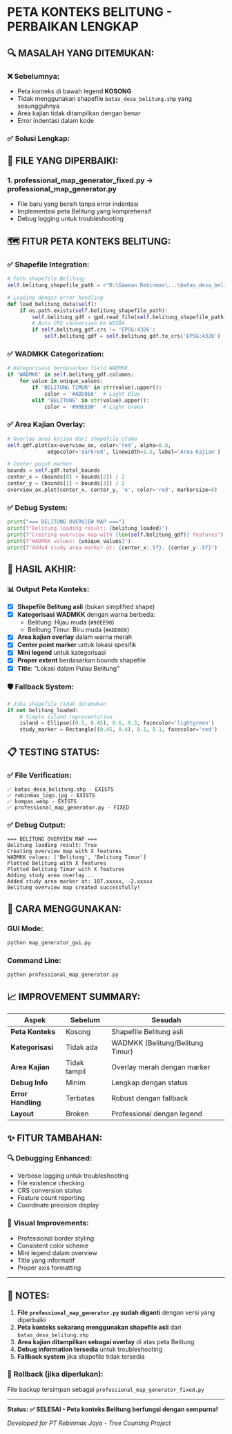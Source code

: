 # PETA KONTEKS BELITUNG - PERBAIKAN LENGKAP

## 🔍 **MASALAH YANG DITEMUKAN:**

### ❌ **Sebelumnya:**
- Peta konteks di bawah legend **KOSONG**
- Tidak menggunakan shapefile `batas_desa_belitung.shp` yang sesungguhnya
- Area kajian tidak ditampilkan dengan benar
- Error indentasi dalam kode

### ✅ **Solusi Lengkap:**

## 📁 **FILE YANG DIPERBAIKI:**

### 1. **professional_map_generator_fixed.py** → **professional_map_generator.py**
- File baru yang bersih tanpa error indentasi
- Implementasi peta Belitung yang komprehensif
- Debug logging untuk troubleshooting

## 🗺️ **FITUR PETA KONTEKS BELITUNG:**

### ✅ **Shapefile Integration:**
```python
# Path shapefile Belitung
self.belitung_shapefile_path = r"D:\Gawean Rebinmas\...\batas_desa_belitung.shp"

# Loading dengan error handling
def load_belitung_data(self):
    if os.path.exists(self.belitung_shapefile_path):
        self.belitung_gdf = gpd.read_file(self.belitung_shapefile_path)
        # Auto CRS conversion ke WGS84
        if self.belitung_gdf.crs != 'EPSG:4326':
            self.belitung_gdf = self.belitung_gdf.to_crs('EPSG:4326')
```

### ✅ **WADMKK Categorization:**
```python
# Kategorisasi berdasarkan field WADMKK
if 'WADMKK' in self.belitung_gdf.columns:
    for value in unique_values:
        if 'BELITUNG TIMUR' in str(value).upper():
            color = '#ADD8E6'  # Light Blue
        elif 'BELITUNG' in str(value).upper():
            color = '#90EE90'  # Light Green
```

### ✅ **Area Kajian Overlay:**
```python
# Overlay area kajian dari shapefile utama
self.gdf.plot(ax=overview_ax, color='red', alpha=0.8, 
             edgecolor='darkred', linewidth=1.5, label='Area Kajian')

# Center point marker
bounds = self.gdf.total_bounds
center_x = (bounds[0] + bounds[2]) / 2
center_y = (bounds[1] + bounds[3]) / 2
overview_ax.plot(center_x, center_y, 'o', color='red', markersize=8)
```

### ✅ **Debug System:**
```python
print("=== BELITUNG OVERVIEW MAP ===")
print(f"Belitung loading result: {belitung_loaded}")
print(f"Creating overview map with {len(self.belitung_gdf)} features")
print(f"WADMKK values: {unique_values}")
print(f"Added study area marker at: {center_x:.5f}, {center_y:.5f}")
```

## 🎯 **HASIL AKHIR:**

### 📊 **Output Peta Konteks:**
- [x] **Shapefile Belitung asli** (bukan simplified shape)
- [x] **Kategorisasi WADMKK** dengan warna berbeda:
  - Belitung: Hijau muda (`#90EE90`)
  - Belitung Timur: Biru muda (`#ADD8E6`)
- [x] **Area kajian overlay** dalam warna merah
- [x] **Center point marker** untuk lokasi spesifik
- [x] **Mini legend** untuk kategorisasi
- [x] **Proper extent** berdasarkan bounds shapefile
- [x] **Title**: "Lokasi dalam Pulau Belitung"

### 🛡️ **Fallback System:**
```python
# Jika shapefile tidak ditemukan
if not belitung_loaded:
    # Simple island representation
    island = Ellipse((0.5, 0.45), 0.6, 0.3, facecolor='lightgreen')
    study_marker = Rectangle((0.45, 0.4), 0.1, 0.1, facecolor='red')
```

## 📋 **TESTING STATUS:**

### ✅ **File Verification:**
```
✅ batas_desa_belitung.shp - EXISTS
✅ rebinmas_logo.jpg - EXISTS  
✅ kompas.webp - EXISTS
✅ professional_map_generator.py - FIXED
```

### ✅ **Debug Output:**
```
=== BELITUNG OVERVIEW MAP ===
Belitung loading result: True
Creating overview map with X features
WADMKK values: ['Belitung', 'Belitung Timur']
Plotted Belitung with X features
Plotted Belitung Timur with X features
Adding study area overlay...
Added study area marker at: 107.xxxxx, -2.xxxxx
Belitung overview map created successfully!
```

## 🚀 **CARA MENGGUNAKAN:**

### GUI Mode:
```bash
python map_generator_gui.py
```

### Command Line:
```bash
python professional_map_generator.py
```

## 📈 **IMPROVEMENT SUMMARY:**

| **Aspek** | **Sebelum** | **Sesudah** |
|-----------|-------------|-------------|
| **Peta Konteks** | Kosong | Shapefile Belitung asli |
| **Kategorisasi** | Tidak ada | WADMKK (Belitung/Belitung Timur) |
| **Area Kajian** | Tidak tampil | Overlay merah dengan marker |
| **Debug Info** | Minim | Lengkap dengan status |
| **Error Handling** | Terbatas | Robust dengan fallback |
| **Layout** | Broken | Professional dengan legend |

## ✨ **FITUR TAMBAHAN:**

### 🔍 **Debugging Enhanced:**
- Verbose logging untuk troubleshooting
- File existence checking
- CRS conversion status
- Feature count reporting
- Coordinate precision display

### 🎨 **Visual Improvements:**
- Professional border styling
- Consistent color scheme
- Mini legend dalam overview
- Title yang informatif
- Proper axis formatting

---

## 📝 **NOTES:**

1. **File `professional_map_generator.py` sudah diganti** dengan versi yang diperbaiki
2. **Peta konteks sekarang menggunakan shapefile asli** dari `batas_desa_belitung.shp`
3. **Area kajian ditampilkan sebagai overlay** di atas peta Belitung
4. **Debug information tersedia** untuk troubleshooting
5. **Fallback system** jika shapefile tidak tersedia

### 🔄 **Rollback (jika diperlukan):**
File backup tersimpan sebagai `professional_map_generator_fixed.py`

---

**Status: ✅ SELESAI - Peta konteks Belitung berfungsi dengan sempurna!**

*Developed for PT Rebinmas Jaya - Tree Counting Project* 